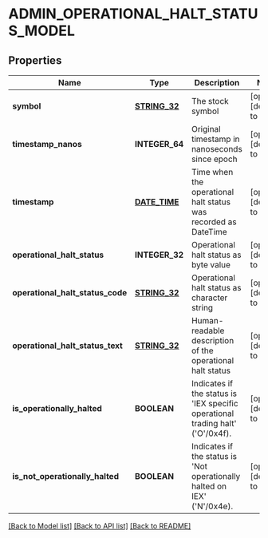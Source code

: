 # ADMIN_OPERATIONAL_HALT_STATUS_MODEL

## Properties
Name | Type | Description | Notes
------------ | ------------- | ------------- | -------------
**symbol** | [**STRING_32**](STRING_32.md) | The stock symbol | [optional] [default to null]
**timestamp_nanos** | **INTEGER_64** | Original timestamp in nanoseconds since epoch | [optional] [default to null]
**timestamp** | [**DATE_TIME**](DATE_TIME.md) | Time when the operational halt status was recorded as DateTime | [optional] [default to null]
**operational_halt_status** | **INTEGER_32** | Operational halt status as byte value | [optional] [default to null]
**operational_halt_status_code** | [**STRING_32**](STRING_32.md) | Operational halt status as character string | [optional] [default to null]
**operational_halt_status_text** | [**STRING_32**](STRING_32.md) | Human-readable description of the operational halt status | [optional] [default to null]
**is_operationally_halted** | **BOOLEAN** | Indicates if the status is &#39;IEX specific operational trading halt&#39; (&#39;O&#39;/0x4f). | [optional] [default to null]
**is_not_operationally_halted** | **BOOLEAN** | Indicates if the status is &#39;Not operationally halted on IEX&#39; (&#39;N&#39;/0x4e). | [optional] [default to null]

[[Back to Model list]](../README.md#documentation-for-models) [[Back to API list]](../README.md#documentation-for-api-endpoints) [[Back to README]](../README.md)


